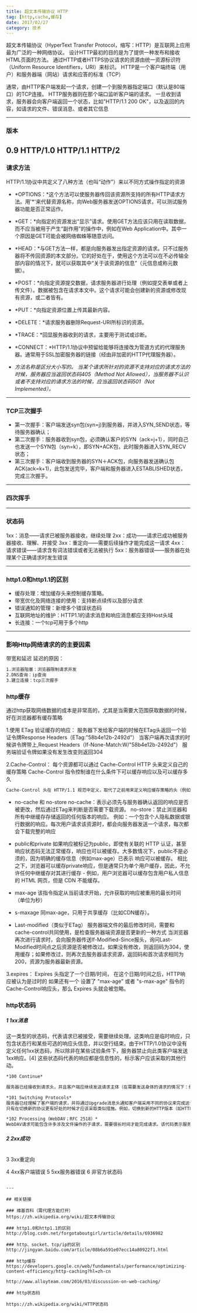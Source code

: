 ```yaml
---
title: 超文本传输协议 HTTP
tag: [http,cache,缓存]
date: 2017/02/27
category: 技术
---
```


超文本传输协议（HyperText Transfer Protocol，缩写：HTTP）是互联网上应用最为广泛的一种网络协议。
设计HTTP最初的目的是为了提供一种发布和接收HTML页面的方法。
通过HTTP或者HTTPS协议请求的资源由统一资源标识符（Uniform Resource Identifiers，URI）来标识。
HTTP是一个客户端终端（用户）和服务器端（网站）请求和应答的标准（TCP）

通常，由HTTP客户端发起一个请求，创建一个到服务器指定端口（默认是80端口）的TCP连接。
HTTP服务器则在那个端口监听客户端的请求。
一旦收到请求，服务器会向客户端返回一个状态，比如"HTTP/1.1 200 OK"，以及返回的内容，如请求的文件、错误消息、或者其它信息

---
### 版本
0.9
HTTP/1.0
HTTP/1.1
HTTP/2
---

### 请求方法
HTTP/1.1协议中共定义了八种方法（也叫“动作”）来以不同方式操作指定的资源

- *OPTIONS：*这个方法可以使服务器传回该资源所支持的所有HTTP请求方法。用'\*'来代替资源名称，向Web服务器发送OPTIONS请求，可以测试服务器功能是否正常运作。

- *GET：*向指定的资源发出“显示”请求。使用GET方法应该只用在读取数据，而不应当被用于产生“副作用”的操作中，例如在Web Application中。其中一个原因是GET可能会被网络蜘蛛等随意访问。

- *HEAD：*与GET方法一样，都是向服务器发出指定资源的请求。只不过服务器将不传回资源的本文部分。它的好处在于，使用这个方法可以在不必传输全部内容的情况下，就可以获取其中“关于该资源的信息”（元信息或称元数据）。

- *POST：*向指定资源提交数据，请求服务器进行处理（例如提交表单或者上传文件）。数据被包含在请求本文中。这个请求可能会创建新的资源或修改现有资源，或二者皆有。

- *PUT：*向指定资源位置上传其最新内容。

- *DELETE：*请求服务器删除Request-URI所标识的资源。

- *TRACE：*回显服务器收到的请求，主要用于测试或诊断。

- *CONNECT：*HTTP/1.1协议中预留给能够将连接改为管道方式的代理服务器。通常用于SSL加密服务器的链接（经由非加密的HTTP代理服务器）。

- *方法名称是区分大小写的。
当某个请求所针对的资源不支持对应的请求方法的时候，服务器应当返回状态码405（Method Not Allowed），当服务器不认识或者不支持对应的请求方法的时候，应当返回状态码501（Not Implemented）。*

---

### TCP三次握手
- 第一次握手：客户端发送syn包(syn=j)到服务器，并进入SYN_SEND状态，等待服务器确认；
- 第二次握手：服务器收到syn包，必须确认客户的SYN（ack=j+1），同时自己也发送一个SYN包（syn=k），即SYN+ACK包，此时服务器进入SYN_RECV状态；
- 第三次握手：客户端收到服务器的SYN＋ACK包，向服务器发送确认包ACK(ack=k+1)，此包发送完毕，客户端和服务器进入ESTABLISHED状态，完成三次握手。

---

### 四次挥手



---

### 状态码

1xx：消息——请求已被服务器接收，继续处理
2xx：成功——请求已成功被服务器接收、理解、并接受
3xx：重定向——需要后续操作才能完成这一请求
4xx：请求错误——请求含有词法错误或者无法被执行
5xx：服务器错误——服务器在处理某个正确请求时发生错误

---

### http1.0和http1.1的区别

- 缓存处理：增加缓存头来控制缓存策略。
- 带宽优化及网络连接的使用：支持断点续传以及部分请求
- 错误通知的管理：新增多个错误状态码
- 互联网地址的维护：HTTP1.1的请求消息和响应消息都应支持Host头域
- 长连接：一个tcp可用于多个http

---

### 影响Http网络请求的的主要因素
带宽和延迟
延迟的原因：

``` html
1.浏览器阻塞：浏览器限制请求并发
2.DNS查询：ip查询
3.建立连接：tcp三次握手
```

### http缓存

通过http获取网络数据的成本是非常高的，尤其是当需要大范围获取数据的时候，好在浏览器都有缓存策略

1.使用 ETag 验证缓存的响应：
服务器下发给客户端的时候在ETag头返回一个验证令牌Response Headers（ETag:"58b4e12b-2492d"）
当客户端再次请求的时候讲令牌带上,Request Headers（If-None-Match:W/"58b4e12b-2492d"）
服务端验证令牌如果没有发生改变则返回304


2.Cache-Control：
每个资源都可以通过 Cache-Control HTTP 头来定义自己的缓存策略
Cache-Control 指令控制谁在什么条件下可以缓存响应以及可以缓存多久

``` html
Cache-Control 头在 HTTP/1.1 规范中定义，取代了之前用来定义响应缓存策略的头（例如 Expires）。当前的所有浏览器都支持 Cache-Control，因此，使用它就够了
```
- no-cache 和 no-store
no-cache：表示必须先与服务器确认返回的响应是否被更改，然后通过ETag来判断是否需要下载资源。
no-store：禁止浏览器和所有中继缓存存储返回的任何版本的响应。
例如：一个包含个人隐私数据或银行数据的响应。每次用户请求该资源时，都会向服务器发送一个请求，每次都会下载完整的响应

- public和private
如果响应被标记为public，即使有关联的 HTTP 认证，甚至响应状态码无法正常缓存，响应也可以被缓存。大多数情况下，public不是必须的，因为明确的缓存信息（例如max-age）已表示 响应可以被缓存。
相比之下，浏览器可以缓存private响应，但是通常只为单个用户缓存，因此，不允许任何中继缓存对其进行缓存 - 例如，用户浏览器可以缓存包含用户私人信息的 HTML 网页，但是 CDN 不能缓存。

- max-age
该指令指定从当前请求开始，允许获取的响应被重用的最长时间（单位为秒）

- s-maxage
同max-age，只用于共享缓存（比如CDN缓存）。

- Last-modified（类似于ETag）
服务器端文件的最后修改时间，需要和cache-control共同使用，是检查服务器端资源是否更新的一种方式
当浏览器再次进行请求时，会向服务器传送If-Modified-Since报头，询问Last-Modified时间点之后资源是否被修改过。如果没有修改，则返回码为304，使用缓存；如果修改过，则再次去服务器请求资源，返回码和首次请求相同为200，资源为服务器最新资源。


3.expires：
Expires 头指定了一个日期/时间， 在这个日期/时间之后，HTTP响应被认为是过时的
如果还有一个 设置了 "max-age" 或者 "s-max-age" 指令的Cache-Control响应头，那么  Expires 头就会被忽略。

### http状态码
##### 1	1xx消息
这一类型的状态码，代表请求已被接受，需要继续处理。这类响应是临时响应，只包含状态行和某些可选的响应头信息，并以空行结束。由于HTTP/1.0协议中没有定义任何1xx状态码，所以除非在某些试验条件下，服务器禁止向此类客户端发送1xx响应。[4] 这些状态码代表的响应都是信息性的，标示客户应该采取的其他行动。
``` html
*100 Continue*

服务器已经接收到请求头，并且客户端应继续发送请求主体（在需要发送身体的请求的情况下：例如，POST请求），或者如果请求已经完成，忽略这个响应。服务器必须在请求完成后向客户端发送一个最终响应。要使服务器检查请求的头部，客户端必须在其初始请求中发送Expect: 100-continue作为头部，并在发送正文之前接收100 Continue状态代码。响应代码417期望失败表示请求不应继续。[2

*101 Switching Protocols*
服务器已经理解了客户端的请求，并将通过Upgrade消息头通知客户端采用不同的协议来完成这个请求。在发送完这个响应最后的空行后，服务器将会切换到在Upgrade消息头中定义的那些协议。[5]
只有在切换新的协议更有好处的时候才应该采取类似措施。例如，切换到新的HTTP版本（如HTTP/2）比旧版本更有优势，或者切换到一个实时且同步的协议（如WebSocket）以传送利用此类特性的资源。

*102 Processing（WebDAV；RFC 2518）*
WebDAV请求可能包含许多涉及文件操作的子请求，需要很长时间才能完成请求。该代码表示​​服务器已经收到并正在处理请求，但无响应可用。[6]这样可以防止客户端超时，并假设请求丢失。
```

##### 2	2xx成功
``` html
```
3	3xx重定向

4	4xx客户端错误
5	5xx服务器错误
6	非官方状态码
```

---

## 相关链接

### 维基百科（需代理方能打开）
https://zh.wikipedia.org/wiki/超文本传输协议

### http1.0和http1.1的区别
http://blog.csdn.net/forgotaboutgirl/article/details/6936982

### http、socket、tcp/ip的区别
http://jingyan.baidu.com/article/08b6a591e07ecc14a80922f1.html

### http缓存
https://developers.google.cn/web/fundamentals/performance/optimizing-content-efficiency/http-caching?hl=zh-cn

http://www.alloyteam.com/2016/03/discussion-on-web-caching/

### http状态码

https://zh.wikipedia.org/wiki/HTTP状态码
